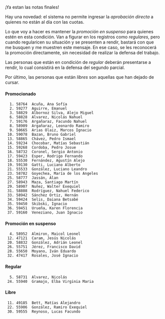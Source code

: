 ¡Ya estan las notas finales!

Hay una novedad: el sistema no permite ingresar la _aprobación directa_ a quienes no están al día con las cuotas.

Lo que voy a hacer es mantener la _promoción en suspenso_ para quienes estén en esta condición. Van a figurar en los registros como _regulares_, pero cuando regularicen su situación y se presenten a rendir, bastará con que me busquen y me muestren este mensaje. En ese caso, se les reconocerá la promoción directamente, sin necesidad de realizar la defensa del trabajo.

Las personas que están en condición de _regular_ deberán presentarse a rendir, lo cual consistirá en la defensa del segundo parcial.

Por último, las personas que están _libres_ son aquellas que han dejado de cursar.


#### Promocionado
```
  1. 58764  Acuña, Ana Sofía
  2. 59277  Aguirre, Emanuel
  3. 58829  Albornoz Silva, Alejo Miguel
  6. 58828  Alvarez, Nicolás Nahuel
  7. 59176  Argañaraz, Facundo Nahuel
  8. 58909  Argañaraz, Leonardo Ramiro
  9. 50665  Arias Olaiz, Marcos Ignacio
 10. 59078  Bazan, Bruno Gabriel
 13. 58865  Chávez, Pedro Ismael
 14. 59234  Chocobar, Matías Sebastián
 15. 59268  Cordoba, Pedro Josue
 16. 58732  Coronel, Sergio Antonio
 17. 59423  Esper, Rodrigo Fernando
 18. 55530  Fernández, Agustín Alejo
 19. 59130  Gatti, Luciano Alberto
 21. 55533  González, Luciano Leandro
 23. 58782  Goyechea, María de los Angeles
 25. 58777  Jassán, Alan
 27. 58943  Maza, Santiago Martín
 29. 58907  Nuñez, Walter Exequiel
 31. 58808  Rodríguez, Nahuel Federico
 33. 58942  Sánchez Ortiz, Hernán
 34. 59424  Selis, Daiana Betsabé
 35. 59450  Skibski, Ignacio
 36. 59451  Urueña, Karen Florencia
 37. 59160  Veneziano, Juan Ignacio
```
#### Promoción en suspenso
```
  4. 58952  Almiron, Maicol Leonel
 12. 47121  Caram, Jesús Nicolás
 20. 58832  González, Adrián Leonel
 26. 55751  Jérez, Francisco David
 28. 55650  Moyano, Iván Eduardo
 32. 47417  Rosales, José Ignacio
```
#### Regular
```
  5. 58731  Alvarez, Nicolás
 24. 55940  Gramajo, Elba Virginia Maria
```
#### Libre
```
 11. 49185  Bett, Matías Alejandro
 22. 55906  González, Ramiro Exequiel
 30. 59555  Reynoso, Lucas Facundo
```
